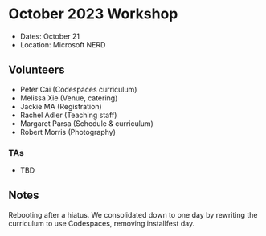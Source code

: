 # October 2023 Workshop

* Dates: October 21
* Location: Microsoft NERD

## Volunteers

* Peter Cai (Codespaces curriculum)
* Melissa Xie (Venue, catering)
* Jackie MA (Registration)
* Rachel Adler (Teaching staff)
* Margaret Parsa (Schedule & curriculum)
* Robert Morris (Photography)

### TAs

* TBD

## Notes

Rebooting after a hiatus. We consolidated down to one day by rewriting the curriculum to use Codespaces, removing installfest day.
